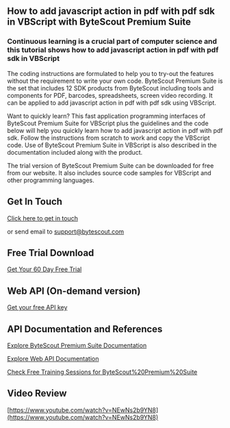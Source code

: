 ## How to add javascript action in pdf with pdf sdk in VBScript with ByteScout Premium Suite

### Continuous learning is a crucial part of computer science and this tutorial shows how to add javascript action in pdf with pdf sdk in VBScript

The coding instructions are formulated to help you to try-out the features without the requirement to write your own code. ByteScout Premium Suite is the set that includes 12 SDK products from ByteScout including tools and components for PDF, barcodes, spreadsheets, screen video recording. It can be applied to add javascript action in pdf with pdf sdk using VBScript.

Want to quickly learn? This fast application programming interfaces of ByteScout Premium Suite for VBScript plus the guidelines and the code below will help you quickly learn how to add javascript action in pdf with pdf sdk. Follow the instructions from scratch to work and copy the VBScript code. Use of ByteScout Premium Suite in VBScript is also described in the documentation included along with the product.

The trial version of ByteScout Premium Suite can be downloaded for free from our website. It also includes source code samples for VBScript and other programming languages.

## Get In Touch

[Click here to get in touch](https://bytescout.zendesk.com/hc/en-us/requests/new?subject=ByteScout%20Premium%20Suite%20Question)

or send email to [support@bytescout.com](mailto:support@bytescout.com?subject=ByteScout%20Premium%20Suite%20Question) 

## Free Trial Download

[Get Your 60 Day Free Trial](https://bytescout.com/download/web-installer?utm_source=github-readme)

## Web API (On-demand version)

[Get your free API key](https://pdf.co/documentation/api?utm_source=github-readme)

## API Documentation and References

[Explore ByteScout Premium Suite Documentation](https://bytescout.com/documentation/index.html?utm_source=github-readme)

[Explore Web API Documentation](https://pdf.co/documentation/api?utm_source=github-readme)

[Check Free Training Sessions for ByteScout%20Premium%20Suite](https://academy.bytescout.com/)

## Video Review

[https://www.youtube.com/watch?v=NEwNs2b9YN8](https://www.youtube.com/watch?v=NEwNs2b9YN8)